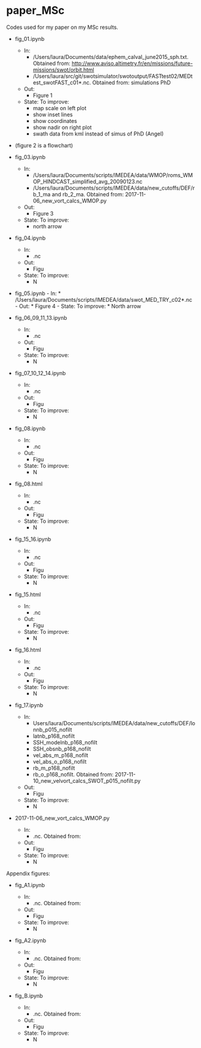 # paper_MSc

Codes used for my paper on my MSc results.

- fig_01.ipynb
    - In:
        - /Users/laura/Documents/data/ephem_calval_june2015_sph.txt.  Obtained from: http://www.aviso.altimetry.fr/en/missions/future-missions/swot/orbit.html
        - /Users/laura/src/git/swotsimulator/swotoutput/FASTtest02/MEDtest_swotFAST_c01*.nc.  Obtained from: simulations PhD
    - Out:
        - Figure 1
    - State: To improve:
        - map scale on left plot
        - show inset lines
        - show coordinates
        - show nadir on right plot
        - swath data from kml instead of simus of PhD (Angel)

- (figure 2 is a flowchart)

- fig_03.ipynb
    - In:
        - /Users/laura/Documents/scripts/IMEDEA/data/WMOP/roms_WMOP_HINDCAST_simplified_avg_20090123.nc
        - /Users/laura/Documents/scripts/IMEDEA/data/new_cutoffs/DEF/rb_1_ma and rb_2_ma.  Obtained from: 2017-11-06_new_vort_calcs_WMOP.py
    - Out: 
        - Figure 3
    - State: To improve:
        - north arrow

- fig_04.ipynb
    - In:
        - .nc
    - Out: 
        - Figu
    - State: To improve:
        - N

- fig_05.ipynb 
        - In:
            * /Users/laura/Documents/scripts/IMEDEA/data/swot_MED_TRY_c02*.nc
        - Out: 
            * Figure 4
        - State: To improve:
            * North arrow
            
- fig_06_09_11_13.ipynb
    - In:
        - .nc
    - Out: 
        - Figu
    - State: To improve:
        - N
        
- fig_07_10_12_14.ipynb
    - In:
        - .nc
    - Out: 
        - Figu
    - State: To improve:
        - N
        
- fig_08.ipynb
    - In:
        - .nc
    - Out: 
        - Figu
    - State: To improve:
        - N
        
- fig_08.html
    - In:
        - .nc
    - Out: 
        - Figu
    - State: To improve:
        - N
        
- fig_15_16.ipynb
    - In:
        - .nc
    - Out: 
        - Figu
    - State: To improve:
        - N
        
- fig_15.html
    - In:
        - .nc
    - Out: 
        - Figu
    - State: To improve:
        - N
        
- fig_16.html
    - In:
        - .nc
    - Out: 
        - Figu
    - State: To improve:
        - N
        
- fig_17.ipynb
    - In:
        - Users/laura/Documents/scripts/IMEDEA/data/new_cutoffs/DEF/lonnb_p015_nofilt
        - latnb_p168_nofilt
        - SSH_modelnb_p168_nofilt
        - SSH_obsnb_p168_nofilt
        - vel_abs_m_p168_nofilt
        - vel_abs_o_p168_nofilt
        - rb_m_p168_nofilt
        - rb_o_p168_nofilt.  Obtained from: 2017-11-10_new_velvort_calcs_SWOT_p015_nofilt.py
    - Out: 
        - Figu
    - State: To improve:
        - N

- 2017-11-06_new_vort_calcs_WMOP.py
    - In:
        - .nc. Obtained from:
    - Out: 
        - Figu
    - State: To improve:
        - N

Appendix figures:

- fig_A1.ipynb
    - In:
        - .nc. Obtained from:
    - Out: 
        - Figu
    - State: To improve:
        - N
        
- fig_A2.ipynb
    - In:
        - .nc. Obtained from:
    - Out: 
        - Figu
    - State: To improve:
        - N
        
- fig_B.ipynb
    - In:
        - .nc. Obtained from:
    - Out: 
        - Figu
    - State: To improve:
        - N
        